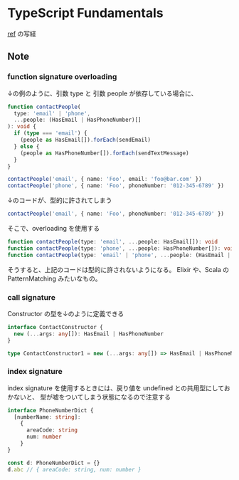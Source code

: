 # TypeScript Fundamentals

[ref](https://frontendmasters.com/courses/typescript-v2) の写経

## Note

### function signature overloading

↓の例のように、引数 type と 引数 people が依存している場合に、

```typescript
function contactPeople(
  type: 'email' | 'phone',
  ...people: (HasEmail | HasPhoneNumber)[]
): void {
  if (type === 'email') {
    (people as HasEmail[]).forEach(sendEmail)
  } else {
    (people as HasPhoneNumber[]).forEach(sendTextMessage)
  }
}

contactPeople('email', { name: 'Foo', email: 'foo@bar.com' })
contactPeople('phone', { name: 'Foo', phoneNumber: '012-345-6789' })
```

↓のコードが、型的に許されてしまう

```typescript
contactPeople('email', { name: 'Foo', phoneNumber: '012-345-6789' })
```

そこで、overloading を使用する

```typescript
function contactPeople(type: 'email', ...people: HasEmail[]): void
function contactPeople(type: 'phone', ...people: HasPhoneNumber[]): void
function contactPeople(type: 'email' | 'phone', ...people: (HasEmail | HasPhoneNumber)[]): void { ... }
```

そうすると、上記のコードは型的に許されないようになる。
Elixir や、Scala の PatternMatching みたいなもの。

### call signature

Constructor の型を↓のように定義できる

```typescript
interface ContactConstructor {
  new (...args: any[]): HasEmail | HasPhoneNumber
}

type ContactConstructor1 = new (...args: any[]) => HasEmail | HasPhoneNumber
```

### index signature

index signature を使用するときには、戻り値を undefined との共用型にしておかないと、
型が嘘をついてしまう状態になるので注意する

```typescript
interface PhoneNumberDict {
  [numberName: string]:
    {
      areaCode: string
      num: number
    }
}

const d: PhoneNumberDict = {}
d.abc // { areaCode: string, num: number }
```
